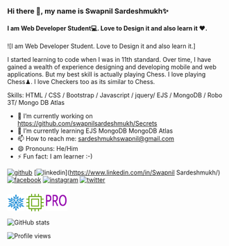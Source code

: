 ### Hi there 👋, my name is Swapnil Sardeshmukh✨
#### I am Web Developer Student💻. Love to Design it and also learn it ♥.
![I am Web Developer Student. Love to Design it and also learn it.]

I started learning to code when I was in 11th standard. Over time, I have gained a wealth of experience designing and developing mobile and web applications.
But my best skill is actually playing Chess. I love playing Chess♟. I love Checkers too as its similar to Chess.



Skills: HTML / CSS / Bootstrap / Javascript / jquery/ EJS / MongoDB / Robo 3T/ Mongo DB Atlas

- 🔭 I’m currently working on https://github.com/swapnilsardeshmukh/Secrets 
- 🌱 I’m currently learning EJS MongoDB MongoDB Atlas 
- 📫 How to reach me: sardeshmukhswapnil@gmail.com 
- 😄 Pronouns: He/Him 
- ⚡ Fun fact: I am learner :-) 


[<img src='https://cdn.jsdelivr.net/npm/simple-icons@3.0.1/icons/github.svg' alt='github' height='40'>](https://github.com/swapnilsardeshmukh)  [<img src='https://cdn.jsdelivr.net/npm/simple-icons@3.0.1/icons/linkedin.svg' alt='linkedin' height='40'>](https://www.linkedin.com/in/Swapnil Sardeshmukh/)  [<img src='https://cdn.jsdelivr.net/npm/simple-icons@3.0.1/icons/facebook.svg' alt='facebook' height='40'>](https://www.facebook.com/swapnilsardeshmukh)  [<img src='https://cdn.jsdelivr.net/npm/simple-icons@3.0.1/icons/instagram.svg' alt='instagram' height='40'>](https://www.instagram.com/swapnilsardeshmukh/)  [<img src='https://cdn.jsdelivr.net/npm/simple-icons@3.0.1/icons/twitter.svg' alt='twitter' height='40'>](https://twitter.com/SSSardeshmukh)  

<a href='https://archiveprogram.github.com/'><img src='https://raw.githubusercontent.com/acervenky/animated-github-badges/master/assets/acbadge.gif' width='40' height='40'></a> <a href='https://docs.github.com/en/developers'><img src='https://raw.githubusercontent.com/acervenky/animated-github-badges/master/assets/devbadge.gif' width='40' height='40'></a> <a href='https://github.com/pricing'><img src='https://raw.githubusercontent.com/acervenky/animated-github-badges/master/assets/pro.gif' width='50' height='50'></a>

![GitHub stats](https://github-readme-stats.vercel.app/api?username=swapnilsardeshmukh&show_icons=true)  

![Profile views](https://gpvc.arturio.dev/swapnilsardeshmukh)  
